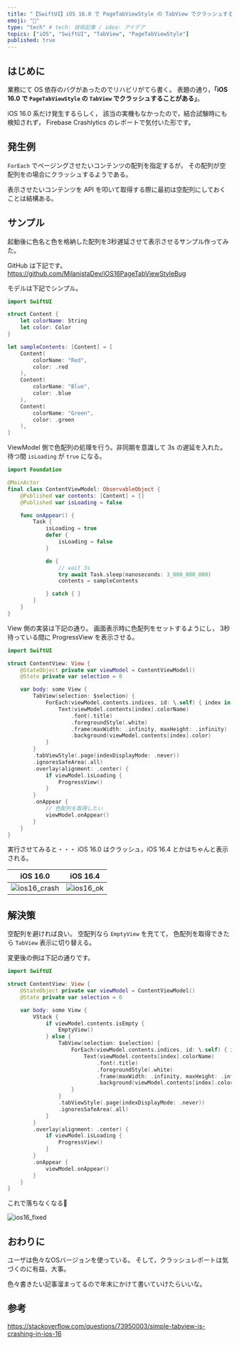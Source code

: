 ```yaml
---
title: "【SwiftUI】iOS 16.0 で PageTabViewStyle の TabView でクラッシュすることがある"
emoji: "🐛"
type: "tech" # tech: 技術記事 / idea: アイデア
topics: ["iOS", "SwiftUI", "TabView", "PageTabViewStyle"]
published: true
---
```


## はじめに

業務にて OS 依存のバグがあったのでリハビリがてら書く。
表題の通り，**「iOS 16.0 で `PageTabViewStyle` の `TabView` でクラッシュすることがある」**。

iOS 16.0 系だけ発生するらしく，
該当の実機もなかったので，結合試験時にも検知されず，
Firebase Crashlytics のレポートで気付いた形です。

## 発生例

`ForEach` でページングさせたいコンテンツの配列を指定するが，
その配列が空配列をの場合にクラッシュするようである。

表示させたいコンテンツを API を叩いて取得する際に最初は空配列にしておくことは結構ある。

## サンプル

起動後に色名と色を格納した配列を3秒遅延させて表示させるサンプル作ってみた。

GitHub は下記です。
https://github.com/MilanistaDev/iOS16PageTabViewStyleBug

モデルは下記でシンプル。

```swift:Content.swift
import SwiftUI

struct Content {
    let colorName: String
    let color: Color
}

let sampleContents: [Content] = [
    Content(
        colorName: "Red",
        color: .red
    ),
    Content(
        colorName: "Blue",
        color: .blue
    ),
    Content(
        colorName: "Green",
        color: .green
    ),
]
```

ViewModel 側で色配列の処理を行う。非同期を意識して 3s の遅延を入れた。
待つ間 `isLoading` が `true` になる。

```swift:ContentViewModel.swift
import Foundation

@MainActor
final class ContentViewModel: ObservableObject {
    @Published var contents: [Content] = []
    @Published var isLoading = false

    func onAppear() {
        Task {
            isLoading = true
            defer {
                isLoading = false
            }

            do {
                // wait 3s
                try await Task.sleep(nanoseconds: 3_000_000_000)
                contents = sampleContents

            } catch { }
        }
    }
}
```

View 側の実装は下記の通り。
画面表示時に色配列をセットするようにし，
3秒待っている間に ProgressView を表示させる。

```swift:ContentView.swift
import SwiftUI

struct ContentView: View {
    @StateObject private var viewModel = ContentViewModel()
    @State private var selection = 0

    var body: some View {
        TabView(selection: $selection) {
            ForEach(viewModel.contents.indices, id: \.self) { index in
                Text(viewModel.contents[index].colorName)
                    .font(.title)
                    .foregroundStyle(.white)
                    .frame(maxWidth: .infinity, maxHeight: .infinity)
                    .background(viewModel.contents[index].color)
            }
        }
        .tabViewStyle(.page(indexDisplayMode: .never))
        .ignoresSafeArea(.all)
        .overlay(alignment: .center) {
            if viewModel.isLoading {
                ProgressView()
            }
        }
        .onAppear {
            // 色配列を取得したい
            viewModel.onAppear()
        }
    }
}
```

実行させてみると・・・
iOS 16.0 はクラッシュ，iOS 16.4 とかはちゃんと表示される。

|iOS 16.0|iOS 16.4|
|:--:|:--:|
|![ios16_crash](https://github.com/user-attachments/assets/10800b91-6f41-4f6b-9e9e-8f7bb26ffa2c)|![ios16_ok](https://github.com/user-attachments/assets/ae9cbf21-ab87-4644-88c0-bf2a30624e23)|

## 解決策

空配列を避ければ良い。
空配列なら `EmptyView` を充てて，
色配列を取得できたら `TabView` 表示に切り替える。

変更後の例は下記の通りです。

```swift:ContentView.swift
import SwiftUI

struct ContentView: View {
    @StateObject private var viewModel = ContentViewModel()
    @State private var selection = 0

    var body: some View {
        VStack {
            if viewModel.contents.isEmpty {
                EmptyView()
            } else {
                TabView(selection: $selection) {
                    ForEach(viewModel.contents.indices, id: \.self) { index in
                        Text(viewModel.contents[index].colorName)
                            .font(.title)
                            .foregroundStyle(.white)
                            .frame(maxWidth: .infinity, maxHeight: .infinity)
                            .background(viewModel.contents[index].color)
                    }
                }
                .tabViewStyle(.page(indexDisplayMode: .never))
                .ignoresSafeArea(.all)
            }
        }
        .overlay(alignment: .center) {
            if viewModel.isLoading {
                ProgressView()
            }
        }
        .onAppear {
            viewModel.onAppear()
        }
    }
}
```

これで落ちなくなる🙆

![ios16_fixed](https://github.com/user-attachments/assets/501dd2e4-6689-4a48-b529-9ec2e2058c33)

## おわりに

ユーザは色々なOSバージョンを使っている。
そして，クラッシュレポートは気づくのに有益，大事。

色々書きたい記事溜まってるので年末にかけて書いていけたらいいな。


## 参考

https://stackoverflow.com/questions/73950003/simple-tabview-is-crashing-in-ios-16
